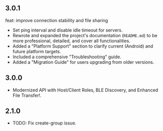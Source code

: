 ## 3.0.1

feat: improve connection stability and file sharing

- Set ping interval and disable idle timeout for servers.
- Rewrote and expanded the project's documentation (`README.md`) to be more professional, detailed, and cover all functionalities.
- Added a "Platform Support" section to clarify current (Android) and future platform targets.
- Included a comprehensive "Troubleshooting" guide.
- Added a "Migration Guide" for users upgrading from older versions.

## 3.0.0

- Modernized API with Host/Client Roles, BLE Discovery, and Enhanced File Transfer!.

## 2.1.0

- TODO: Fix create-group issue.
